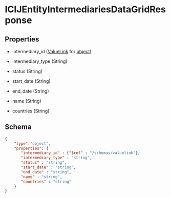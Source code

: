 # ICIJEntityIntermediariesDataGridResponse
## Properties
- intermediary_id ([ValueLink](ValueLink.md) for [object](object.md))

   
- intermediary_type (String)

   
- status (String)

   
- start_date (String)

   
- end_date (String)

   
- name (String)

   
- countries (String)

   

## Schema
```json
{
    "type":"object",
    "properties": {
       "intermediary_id" : {"$ref" : "/schemas/valuelink"},
       "intermediary_type" : "string",
       "status" : "string",
       "start_date" : "string",
       "end_date" : "string",
       "name" : "string",
       "countries" : "string"
    }
}
```

